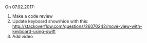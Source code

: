 On 07.02.2017:
1) Make a code review
2) Update keyboard show/hide with this: http://stackoverflow.com/questions/26070242/move-view-with-keyboard-using-swift
3) Add video